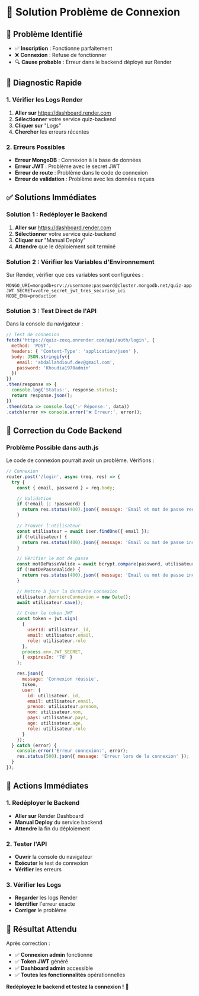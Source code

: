 # 🔧 Solution Problème de Connexion

## 🎯 **Problème Identifié**

- ✅ **Inscription** : Fonctionne parfaitement
- ❌ **Connexion** : Refuse de fonctionner
- 🔍 **Cause probable** : Erreur dans le backend déployé sur Render

## 🚨 **Diagnostic Rapide**

### **1. Vérifier les Logs Render**
1. **Aller sur** https://dashboard.render.com
2. **Sélectionner** votre service quiz-backend
3. **Cliquer sur** "Logs"
4. **Chercher** les erreurs récentes

### **2. Erreurs Possibles**
- **Erreur MongoDB** : Connexion à la base de données
- **Erreur JWT** : Problème avec le secret JWT
- **Erreur de route** : Problème dans le code de connexion
- **Erreur de validation** : Problème avec les données reçues

## ✅ **Solutions Immédiates**

### **Solution 1 : Redéployer le Backend**
1. **Aller sur** https://dashboard.render.com
2. **Sélectionner** votre service quiz-backend
3. **Cliquer sur** "Manual Deploy"
4. **Attendre** que le déploiement soit terminé

### **Solution 2 : Vérifier les Variables d'Environnement**
Sur Render, vérifier que ces variables sont configurées :
```
MONGO_URI=mongodb+srv://username:password@cluster.mongodb.net/quiz-app
JWT_SECRET=votre_secret_jwt_tres_securise_ici
NODE_ENV=production
```

### **Solution 3 : Test Direct de l'API**
Dans la console du navigateur :
```javascript
// Test de connexion
fetch('https://quiz-zoxq.onrender.com/api/auth/login', {
  method: 'POST',
  headers: { 'Content-Type': 'application/json' },
  body: JSON.stringify({
    email: 'abdallahdiouf.dev@gmail.com',
    password: 'Khoudia1970admin'
  })
})
.then(response => {
  console.log('Status:', response.status);
  return response.json();
})
.then(data => console.log('✅ Réponse:', data))
.catch(error => console.error('❌ Erreur:', error));
```

## 🔧 **Correction du Code Backend**

### **Problème Possible dans auth.js**
Le code de connexion pourrait avoir un problème. Vérifions :

```javascript
// Connexion
router.post('/login', async (req, res) => {
  try {
    const { email, password } = req.body;

    // Validation
    if (!email || !password) {
      return res.status(400).json({ message: 'Email et mot de passe requis' });
    }

    // Trouver l'utilisateur
    const utilisateur = await User.findOne({ email });
    if (!utilisateur) {
      return res.status(400).json({ message: 'Email ou mot de passe incorrect' });
    }

    // Vérifier le mot de passe
    const motDePasseValide = await bcrypt.compare(password, utilisateur.password);
    if (!motDePasseValide) {
      return res.status(400).json({ message: 'Email ou mot de passe incorrect' });
    }

    // Mettre à jour la dernière connexion
    utilisateur.derniereConnexion = new Date();
    await utilisateur.save();

    // Créer le token JWT
    const token = jwt.sign(
      { 
        userId: utilisateur._id, 
        email: utilisateur.email,
        role: utilisateur.role 
      },
      process.env.JWT_SECRET,
      { expiresIn: '7d' }
    );

    res.json({
      message: 'Connexion réussie',
      token,
      user: {
        id: utilisateur._id,
        email: utilisateur.email,
        prenom: utilisateur.prenom,
        nom: utilisateur.nom,
        pays: utilisateur.pays,
        age: utilisateur.age,
        role: utilisateur.role
      }
    });
  } catch (error) {
    console.error('Erreur connexion:', error);
    res.status(500).json({ message: 'Erreur lors de la connexion' });
  }
});
```

## 🎯 **Actions Immédiates**

### **1. Redéployer le Backend**
- **Aller sur** Render Dashboard
- **Manual Deploy** du service backend
- **Attendre** la fin du déploiement

### **2. Tester l'API**
- **Ouvrir** la console du navigateur
- **Exécuter** le test de connexion
- **Vérifier** les erreurs

### **3. Vérifier les Logs**
- **Regarder** les logs Render
- **Identifier** l'erreur exacte
- **Corriger** le problème

## 🚀 **Résultat Attendu**

Après correction :
- ✅ **Connexion admin** fonctionne
- ✅ **Token JWT** généré
- ✅ **Dashboard admin** accessible
- ✅ **Toutes les fonctionnalités** opérationnelles

**Redéployez le backend et testez la connexion !** 🔧 